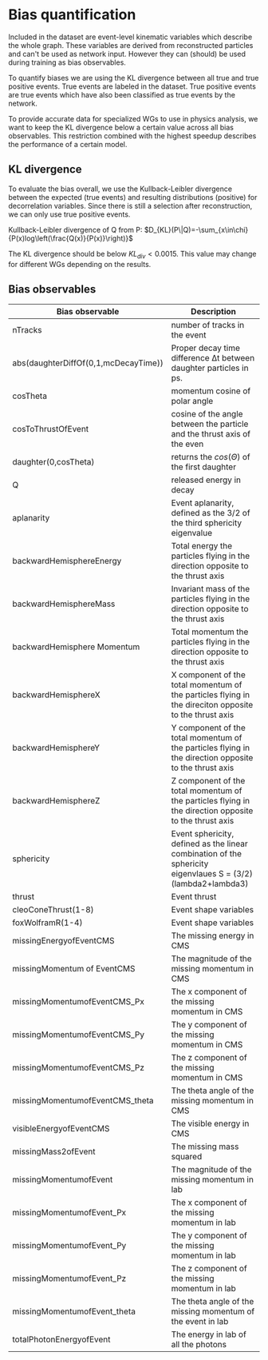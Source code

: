 # Bias quantification

Included in the dataset are event-level kinematic variables which describe the whole graph. These variables are derived from  reconstructed particles and can't be used as network input. However they can (should) be used during training as bias observables.

To quantify biases we are using the KL divergence between all true and true positive events. True events are labeled in the dataset. True positive events are true events which have also been classified as true events by the network.

To provide accurate data for specialized WGs to use in physics analysis, we want to keep the KL divergence below a certain value across all bias observables. This restriction combined with the highest speedup describes the performance of a certain model.

## KL divergence

To evaluate the bias overall, we use the Kullback-Leibler divergence between the expected (true events) and resulting distributions (positive) for decorrelation variables. Since there is still a selection after reconstruction, we can only use true positive events.

Kullback-Leibler divergence of Q from P: $D_{KL}(P\|Q)=-\sum_{x\in\chi}{P(x)log\left(\frac{Q(x)}{P(x)}\right)}$

The KL divergence should be below $KL_{div}<0.0015$. This value may change for different WGs depending on the results.

## Bias observables

| Bias observable | Description
|-|-
|nTracks|  number of tracks in the event
|abs(daughterDiffOf(0,1,mcDecayTime))|   Proper decay time difference Δt between daughter particles in ps.
|cosTheta|  momentum cosine of polar angle
cosToThrustOfEvent| cosine of the angle between the particle and the thrust axis of the even
|daughter(0,cosTheta)|   returns the $cos(\Theta)$ of the first daughter
|Q| released energy in decay
|aplanarity| Event aplanarity, defined as the 3/2 of the third sphericity eigenvalue
|backwardHemisphereEnergy| Total energy the particles flying in the direction opposite to the thrust axis
|backwardHemisphereMass|   Invariant mass of the particles flying in the direction opposite to the thrust axis
|backwardHemisphere Momentum| Total momentum the particles flying in the direction opposite to the thrust axis
|backwardHemisphereX|  X component of the total momentum of the particles flying in the direciton opposite to the thrust axis
|backwardHemisphereY|  Y component of the total momentum of the particles flying in the direction opposite to the thrust axis
|backwardHemisphereZ|  Z component of the total momentum of the particles flying in the direction opposite to the thrust axis
|sphericity| Event sphericity, defined as the linear combination of the sphericity eigenvlaues S = (3/2)(lambda2+lambda3)
|thrust|    Event thrust
|cleoConeThrust(1-8)| Event shape variables
|foxWolframR(1-4)| Event shape variables
|missingEnergyofEventCMS|    The missing energy in CMS
|missingMomentum of EventCMS|  The magnitude of the missing momentum in CMS
|missingMomentumofEventCMS_Px|   The x component of the missing momentum in CMS
|missingMomentumofEventCMS_Py|   The y component of the missing momentum in CMS
|missingMomentumofEventCMS_Pz|   The z component of the missing momentum in CMS
|missingMomentumofEventCMS_theta|     The theta angle of the missing momentum in CMS
|visibleEnergyofEventCMS|    The visible energy in CMS
|missingMass2ofEvent| The missing mass squared
|missingMomentumofEvent| The magnitude of the missing momentum in lab
|missingMomentumofEvent_Px|  The x component of the missing momentum in lab
|missingMomentumofEvent_Py|  The y component of the missing momentum in lab
|missingMomentumofEvent_Pz|  The z component of the missing momentum in lab
|missingMomentumofEvent_theta|   The theta angle of the missing momentum of the event in lab
|totalPhotonEnergyofEvent|  The energy in lab of all the photons

